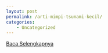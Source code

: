 ```yaml
---
layout: post
permalink: /arti-mimpi-tsunami-kecil/
categories:
    - Uncategorized
---
```


[Baca Selengkapnya](/04)